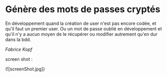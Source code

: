 # Génère des mots de passes cryptés

En développement quand la création de user n'est pas encore codée, et qu'il faut un premier user.
Ou un mot de passe oublié en développement et qu'il n'y a aucun moyen de le récupérer ou modifier autrement qu'en dur dans la bdd.

*Fabrice Kopf*

screen shot :

(![screenShot.jpg])